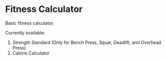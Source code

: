 # Fitness Calculator
Basic fitness calculator.

Currently available:
1. Strength Standard (Only for Bench Press, Squat, Deadlift, and Overhead Press)
2. Calorie Calculator

